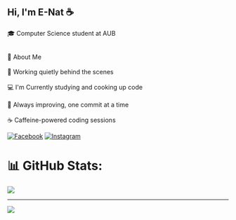 ## Hi, I'm E-Nat ☕️
🎓 Computer Science student at AUB 

<br> 💫 About Me <br/>
<br>🔧 Working quietly behind the scenes <br>
<br>💻 I'm Currently studying and cooking up code</br>
<br>🌱 Always improving, one commit at a time<br/>
<br>☕️ Caffeine-powered coding sessions <br/>

[![Facebook](https://img.shields.io/badge/Facebook-%231877F2.svg?logo=Facebook&logoColor=white)](https://facebook.com/https://www.facebook.com/share/16GcrsFhxr/?mibextid=LQQJ4d) [![Instagram](https://img.shields.io/badge/Instagram-%23E4405F.svg?logo=Instagram&logoColor=white)](https://instagram.com/@eiinat168) 

# 📊 GitHub Stats:

![](https://nirzak-streak-stats.vercel.app/?user=E-NAT&theme=merko&hide_border=false)<br/>


---
[![](https://visitcount.itsvg.in/api?id=E-NAT&icon=0&color=0)](https://visitcount.itsvg.in)

<!-- Proudly created with GPRM ( https://gprm.itsvg.in ) -->
